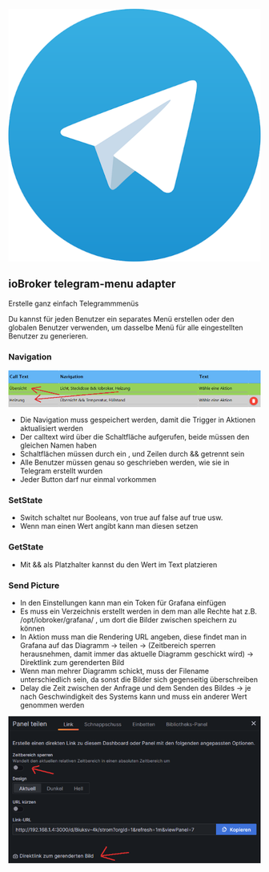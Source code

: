 ![Logo](../../admin/telegram-menu.png)

## ioBroker telegram-menu adapter

Erstelle ganz einfach Telegrammmenüs

Du kannst für jeden Benutzer ein separates Menü erstellen oder den globalen Benutzer verwenden, um dasselbe Menü für alle eingestellten Benutzer zu generieren.

### Navigation

![Navigation](../pic/nav.png)

-   Die Navigation muss gespeichert werden, damit die Trigger in Aktionen aktualisiert werden
-   Der calltext wird über die Schaltfläche aufgerufen, beide müssen den gleichen Namen haben
-   Schaltflächen müssen durch ein , und Zeilen durch && getrennt sein
-   Alle Benutzer müssen genau so geschrieben werden, wie sie in Telegram erstellt wurden
-   Jeder Button darf nur einmal vorkommen

### SetState

-   Switch schaltet nur Booleans, von true auf false auf true usw.
-   Wenn man einen Wert angibt kann man diesen setzen

### GetState

-   Mit && als Platzhalter kannst du den Wert im Text platzieren

### Send Picture

-   In den Einstellungen kann man ein Token für Grafana einfügen
-   Es muss ein Verzeichnis erstellt werden in dem man alle Rechte hat z.B. /opt/iobroker/grafana/ , um dort die Bilder zwischen speichern zu können
-   In Aktion muss man die Rendering URL angeben, diese findet man in Grafana auf das Diagramm -> teilen -> (Zeitbereich sperren herausnehmen, damit immer das aktuelle Diagramm geschickt wird) -> Direktlink zum gerenderten Bild
-   Wenn man mehrer Diagramm schickt, muss der Filename unterschiedlich sein, da sonst die Bilder sich gegenseitig überschreiben
-   Delay die Zeit zwischen der Anfrage und dem Senden des Bildes -> je nach Geschwindigkeit des Systems kann und muss ein anderer Wert genommen werden

![Grafana](../pic/grafana.png)
